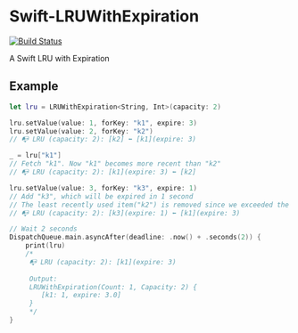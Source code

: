 # Swift-LRUWithExpiration

[![Build Status](https://travis-ci.org/mgenware/Swift-LRUWithExpiration.svg?branch=master)](http://travis-ci.org/mgenware/Swift-LRUWithExpiration)

A Swift LRU with Expiration

## Example
```swift
let lru = LRUWithExpiration<String, Int>(capacity: 2)

lru.setValue(value: 1, forKey: "k1", expire: 3)
lru.setValue(value: 2, forKey: "k2")
// 📭 LRU (capacity: 2): [k2] ⬅️ [k1](expire: 3)

_ = lru["k1"]
// Fetch "k1". Now "k1" becomes more recent than "k2"
// 📭 LRU (capacity: 2): [k1](expire: 3) ⬅️ [k2]

lru.setValue(value: 3, forKey: "k3", expire: 1)
// Add "k3", which will be expired in 1 second
// The least recently used item("k2") is removed since we exceeded the capacity(2).
// 📭 LRU (capacity: 2): [k3](expire: 1) ⬅️ [k1](expire: 3)

// Wait 2 seconds
DispatchQueue.main.asyncAfter(deadline: .now() + .seconds(2)) {
    print(lru)
    /*
     📭 LRU (capacity: 2): [k1](expire: 3)
     
     Output:
     LRUWithExpiration(Count: 1, Capacity: 2) {
        [k1: 1, expire: 3.0]
     }
     */
}
```